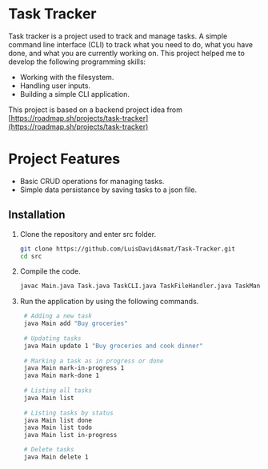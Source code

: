 # Task Tracker 
Task tracker is a project used to track and manage tasks. A simple command line interface (CLI) to track what you need to do, what you have done, and what you are currently working on. This project helped me to develop the following programming skills:
* Working with the filesystem.
* Handling user inputs.
* Building a simple CLI application.

This project is based on a backend project idea from [https://roadmap.sh/projects/task-tracker](https://roadmap.sh/projects/task-tracker)
# Project Features
* Basic CRUD operations for managing tasks.
* Simple data persistance by saving tasks to a json file.
## Installation

1. Clone the repository and enter src folder.
   ```bash
   git clone https://github.com/LuisDavidAsmat/Task-Tracker.git
   cd src
3. Compile the code.
   ```bash
   javac Main.java Task.java TaskCLI.java TaskFileHandler.java TaskManager.java TaskStatus.java 
4. Run the application by using the following commands.
   ```bash
    # Adding a new task
    java Main add "Buy groceries"
       
    # Updating tasks
    java Main update 1 "Buy groceries and cook dinner"
    
    # Marking a task as in progress or done
    java Main mark-in-progress 1
    java Main mark-done 1
    
    # Listing all tasks
    java Main list
    
    # Listing tasks by status
    java Main list done
    java Main list todo
    java Main list in-progress

    # Delete tasks 
    java Main delete 1
